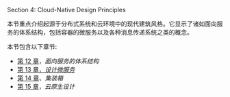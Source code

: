Section 4: Cloud-Native Design Principles

本节重点介绍起源于分布式系统和云环境中的现代建筑风格。它显示了诸如面向服务的体系结构，包括容器的微服务以及各种消息传递系统之类的概念。

本节包含以下章节:

*   [第 12 章](12.html)，*面向服务的体系结构*
*   [第 13 章](13.html)[，*设计微服务*](https://cdp.packtpub.com/hands_on_software_architecture_with_c__/wp-admin/post.php?post=39&action=edit)
*   [第 14 章](14.html)、*集装箱*
*   [第 15 章](15.html)，*云原生设计*